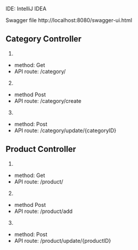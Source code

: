 IDE: IntelliJ IDEA

Swagger file
http://localhost:8080/swagger-ui.html

## Category Controller
1.
* method: Get
* API route: /category/
2.
* method Post
* API route: /category/create
3.
* method: Post
* API route: /category/update/{categoryID}

## Product Controller
1.
* method: Get
* API route: /product/
2.
* method Post
* API route: /product/add
3.
* method: Post
* API route: /product/update/{productID}


